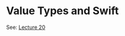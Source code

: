 # Value Types and Swift

See: [Lecture 20](https://github.com/cs4962/lectures-2016/blob/master/2016/Lecture20/README.md)
